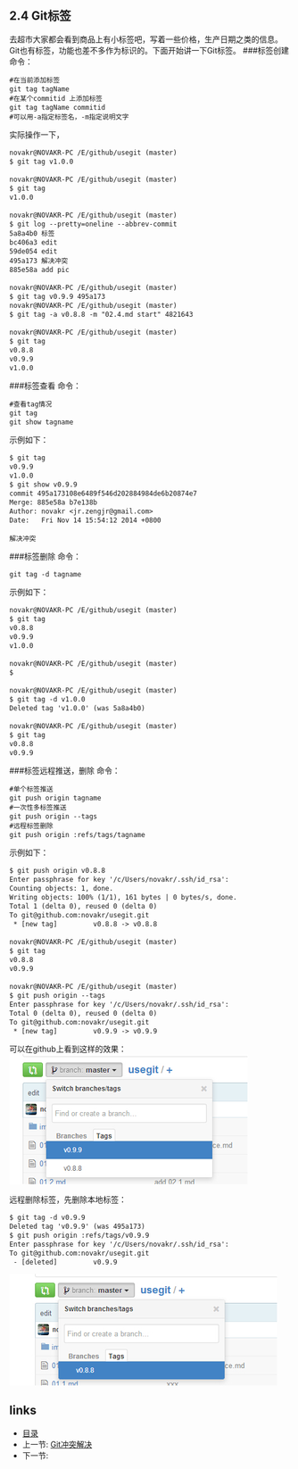 ## 2.4 Git标签
去超市大家都会看到商品上有小标签吧，写着一些价格，生产日期之类的信息。Git也有标签，功能也差不多作为标识的。下面开始讲一下Git标签。
###标签创建
命令：

	#在当前添加标签
	git tag tagName
	#在某个commitid 上添加标签
	git tag tagName commitid
	#可以用-a指定标签名，-m指定说明文字
实际操作一下，

	novakr@NOVAKR-PC /E/github/usegit (master)
	$ git tag v1.0.0
	
	novakr@NOVAKR-PC /E/github/usegit (master)
	$ git tag
	v1.0.0
	
	novakr@NOVAKR-PC /E/github/usegit (master)
	$ git log --pretty=oneline --abbrev-commit
	5a8a4b0 标签
	bc406a3 edit
	59de054 edit
	495a173 解决冲突
	885e58a add pic
	
	novakr@NOVAKR-PC /E/github/usegit (master)
	$ git tag v0.9.9 495a173
	novakr@NOVAKR-PC /E/github/usegit (master)
	$ git tag -a v0.8.8 -m "02.4.md start" 4821643
	
	novakr@NOVAKR-PC /E/github/usegit (master)
	$ git tag
	v0.8.8
	v0.9.9
	v1.0.0
###标签查看
命令：

	#查看tag情况
	git tag
	git show tagname
示例如下：

	$ git tag
	v0.9.9
	v1.0.0
	$ git show v0.9.9
	commit 495a173108e6489f546d202884984de6b20874e7
	Merge: 885e58a b7e138b
	Author: novakr <jr.zengjr@gmail.com>
	Date:   Fri Nov 14 15:54:12 2014 +0800

    解决冲突
	
###标签删除
命令：

	git tag -d tagname
	
示例如下：

	novakr@NOVAKR-PC /E/github/usegit (master)
	$ git tag
	v0.8.8
	v0.9.9
	v1.0.0
	
	novakr@NOVAKR-PC /E/github/usegit (master)
	$
	
	novakr@NOVAKR-PC /E/github/usegit (master)
	$ git tag -d v1.0.0
	Deleted tag 'v1.0.0' (was 5a8a4b0)
	
	novakr@NOVAKR-PC /E/github/usegit (master)
	$ git tag
	v0.8.8
	v0.9.9
###标签远程推送，删除
命令：
	
	#单个标签推送
	git push origin tagname
	#一次性多标签推送
	git push origin --tags
	#远程标签删除
	git push origin :refs/tags/tagname
	
示例如下：

	$ git push origin v0.8.8
	Enter passphrase for key '/c/Users/novakr/.ssh/id_rsa':
	Counting objects: 1, done.
	Writing objects: 100% (1/1), 161 bytes | 0 bytes/s, done.
	Total 1 (delta 0), reused 0 (delta 0)
	To git@github.com:novakr/usegit.git
	 * [new tag]         v0.8.8 -> v0.8.8
	
	novakr@NOVAKR-PC /E/github/usegit (master)
	$ git tag
	v0.8.8
	v0.9.9
	
	novakr@NOVAKR-PC /E/github/usegit (master)
	$ git push origin --tags
	Enter passphrase for key '/c/Users/novakr/.ssh/id_rsa':
	Total 0 (delta 0), reused 0 (delta 0)
	To git@github.com:novakr/usegit.git
	 * [new tag]         v0.9.9 -> v0.9.9

可以在github上看到这样的效果：![](/images/tag2.jpg)  

远程删除标签，先删除本地标签：

	$ git tag -d v0.9.9
	Deleted tag 'v0.9.9' (was 495a173)
	$ git push origin :refs/tags/v0.9.9
	Enter passphrase for key '/c/Users/novakr/.ssh/id_rsa':
	To git@github.com:novakr/usegit.git
	 - [deleted]         v0.9.9
![](/images/tag1.jpg)

## links
  * [目录](<preface.md>)
  * 上一节: [Git冲突解决](02.4.md)
  * 下一节: 